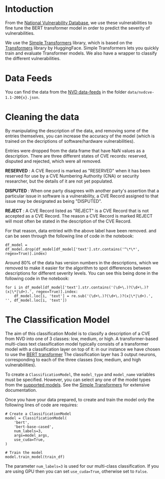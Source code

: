 # Intoduction

From the [National Vulnerability Database](https://nvd.nist.gov/vuln), we use these vulnerabilities to fine tune the BERT transformer model in order to predict the severity of vulnerabilities. 

We use the [Simple Transformers](https://github.com/ThilinaRajapakse/simpletransformers) library, which is based on the [Transformers](https://github.com/huggingface/transformers) library by HuggingFace. Simple Transformers lets you quickly train and evaluate Transformer models. We also have a wrapper to classify the different vulnerabilities.

# Data Feeds

You can find the data from the [NVD data-feeds](https://nvd.nist.gov/vuln/data-feeds) in the folder `data/nvdcve-1.1-200{x}.json`. 


# Cleaning the data 

By manipulating the description of the data, and removing some of the entries themselves, you can increase the accuracy of the model (which is trained on the decriptions of software/hardware vulnerabilities). 

Entries were dropped from the data frame that have NaN values as a description. There are three different states of CVE records: reserved, disputed and rejected, which were all removed. 

**RESERVED**
: A CVE Record is marked as "RESERVED" when it has been reserved for use by a CVE Numbering Authority (CNA) or security researcher, but the details of it are not yet populated. 

**DISPUTED**
: When one party disagrees with another party's assertion that a particular issue in software is a vulnerability, a CVE Record assigned to that issue may be designated as being "DISPUTED".

**REJECT**
: A CVE Record listed as "REJECT" is a CVE Record that is not accepted as a CVE Record. The reason a CVE Record is marked REJECT will most often be stated in the description of the CVE Record.

For that reason, data entried with the above label have been removed. and can be seen through the following line of code in the notebook: 

```
df_model = df_model.drop(df_model[df_model['text'].str.contains('^\*\*', regex=True)].index)
```

Around 80% of the data has version numbers in the descriptions, which we removed to make it easier for the algorithm to spot differences between descriptions for different severity levels. You can see this being done in the following code in the notebook: 

``` 
for i in df_model[df_model['text'].str.contains('(\d+\.)?(\d+\.)?(x|\*|\d+).', regex=True)].index:
    df_model.loc[i, 'text'] = re.sub('(\d+\.)?(\d+\.)?(x|\*|\d+).', '', df_model.loc[i, 'text']) 
``` 

# The Classification Model

The aim of this classification Model is to classify a description of a CVE from NVD into one of 3 classes: low, medium, or high. A transformer-based multi-class text classification model typically consists of a transformer model with a classification layer on top of it: in our instance we have chosen to use the [BERT transformer](https://en.wikipedia.org/wiki/BERT_(language_model)#:~:text=Bidirectional%20Encoder%20Representations%20from%20Transformers,and%20his%20colleagues%20from%20Google.) The classification layer has 3 output neurons, corresponding to each of the three classes (low, medium, and high vulnerabilities).

To create a `ClassificationModel`, the `model_type` and `model_name` variables must be specified. However, you can select any one of the model types from the [supported models](https://simpletransformers.ai/docs/classification-specifics/). See the [Simple Transformers](https://simpletransformers.ai/docs/classification-models/#classificationmodel) for extensive documentation. 

Once you have your data prepared, to create and train the model only the following lines of code are requires: 

```
# Create a ClassificationModel
model = ClassificationModel(
    'bert',
    'bert-base-cased',
    num_labels=3,
    args=model_args, 
    use_cuda=True,
) 

# Train the model
model.train_model(train_df)

```

The parameter `num_labels=3` is used for our multi-class classification. If you are using GPU then you can set `use_cuda=True`, otherwise set to `False`. 

